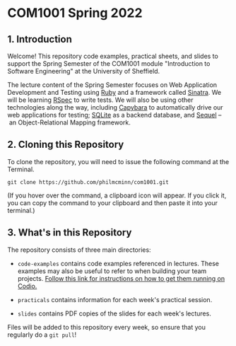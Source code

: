 # COM1001 Spring 2022

## 1. Introduction

Welcome! This repository code examples, practical sheets, and slides to support
the Spring Semester of the COM1001 module "Introduction to Software Engineering"
at the University of Sheffield.

The lecture content of the Spring Semester focuses on Web Application
Development and Testing using [Ruby](https://www.ruby-lang.org/) and a framework
called [Sinatra](http://sinatrarb.com/). We will be learning
[RSpec](https://rspec.info/) to write tests. We will also be using other
technologies along the way, including
[Capybara](https://teamcapybara.github.io/capybara/) to automatically drive our
web applications for testing; [SQLite](https://www.sqlite.org/) as a backend
database, and [Sequel](https://sequel.jeremyevans.net/) – an Object-Relational
Mapping framework.

## 2. Cloning this Repository

To clone the repository, you will need to issue the following command at the
Terminal. 

```console
git clone https://github.com/philmcminn/com1001.git
```

(If you hover over the command, a clipboard icon will appear. If you click it,
you can copy the command to your clipboard and then paste it into your
terminal.)

## 3. What's in this Repository

The repository consists of three main directories:

* `code-examples` contains code examples referenced in lectures. These examples
  may also be useful to refer to when building your team projects. [Follow this
  link for instructions on how to get them running on Codio.](code-examples/)

* `practicals` contains information for each week's practical session.

* `slides` contains PDF copies of the slides for each week's lectures. 

Files will be added to this repository every week, so ensure that you regularly
do a `git pull`!
